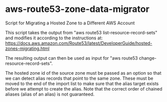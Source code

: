 # aws-route53-zone-data-migrator
Script for Migrating a Hosted Zone to a Different AWS Account

This script takes the output from
"aws route53 list-resource-record-sets"
and modifies it according to the instructions at:
https://docs.aws.amazon.com/Route53/latest/DeveloperGuide/hosted-zones-migrating.html

The resulting output can then be used as input for
"aws route53 change-resource-record-sets".

The hosted zone id of the source zone must be passed as an option so that we
can detect alias records that point to the same zone. These must be moved to
the end of the import list to make sure that the alias target exists before we
attempt to create the alias. Note that the correct order of chained aliases
(alias of an alias) is not guaranteed.